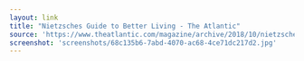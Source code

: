 ```yaml
---
layout: link
title: "Nietzsches Guide to Better Living - The Atlantic"
source: 'https://www.theatlantic.com/magazine/archive/2018/10/nietzsches-guide-to-better-living/568375/'
screenshot: 'screenshots/68c135b6-7abd-4070-ac68-4ce71dc217d2.jpg'
---
```


